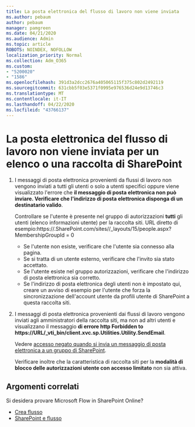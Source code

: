 ```yaml
---
title: La posta elettronica del flusso di lavoro non viene inviata
ms.author: pebaum
author: pebaum
manager: pamgreen
ms.date: 04/21/2020
ms.audience: Admin
ms.topic: article
ROBOTS: NOINDEX, NOFOLLOW
localization_priority: Normal
ms.collection: Adm_O365
ms.custom:
- "5200020"
- "1586"
ms.openlocfilehash: 391d3a2dcc2676a405065115f375c802d2492119
ms.sourcegitcommit: 631cbb5f03e5371f0995e976536d24e9d13746c3
ms.translationtype: MT
ms.contentlocale: it-IT
ms.lasthandoff: 04/22/2020
ms.locfileid: "43766137"
---
```

# <a name="workflow-email-is-not-being-sent-for-a-sharepoint-list-or-library"></a>La posta elettronica del flusso di lavoro non viene inviata per un elenco o una raccolta di SharePoint

1. I messaggi di posta elettronica provenienti da flussi di lavoro non vengono inviati a tutti gli utenti o solo a utenti specifici oppure viene visualizzato l'errore che **il messaggio di posta elettronica non può inviare. Verificare che l'indirizzo di posta elettronica disponga di un destinatario valido**.

    Controllare se l'utente è presente nel gruppo di autorizzazioni **tutti** gli utenti (elenco informazioni utente) per la raccolta siti.  URL diretto di esempio:<tenant>https://.<sitename>SharePoint.com/sites//_layouts/15/people.aspx? MembershipGroupId = 0

    - Se l'utente non esiste, verificare che l'utente sia connesso alla pagina. 
    - Se si tratta di un utente esterno, verificare che l'invito sia stato accettato.
    - Se l'utente esiste nel gruppo autorizzazioni, verificare che l'indirizzo di posta elettronica sia corretto.
    - Se l'indirizzo di posta elettronica degli utenti non è impostato qui, creare un avviso di esempio per l'utente che forza la sincronizzazione dell'account utente da profili utente di SharePoint a questa raccolta siti.
 
2. I messaggi di posta elettronica provenienti dai flussi di lavoro vengono inviati agli amministratori della raccolta siti, ma non ad altri utenti e visualizzano il messaggio **di errore http Forbidden to <span>https:</span>//URL/_vti_bin/client.xvc.sp.Utilities.Utility.SendEmail**.
 

    Vedere [accesso negato quando si invia un messaggio di posta elettronica a un gruppo di SharePoint](https://docs.microsoft.com/sharepoint/support/sharing-and-permissions/access-denied-when-send-an-email-to-groups).

    Verificare inoltre che la caratteristica di raccolta siti per la **modalità di blocco delle autorizzazioni utente con accesso limitato** non sia attiva.


## <a name="related-topics"></a>Argomenti correlati
Si desidera provare Microsoft Flow in SharePoint Online?
- [Crea flusso](https://support.office.com/article/Create-a-flow-for-a-list-or-library-in-SharePoint-Online-or-OneDrive-for-Business-a9c3e03b-0654-46af-a254-20252e580d01) 
- [SharePoint e flusso](https://flow.microsoft.com/blog/sharepoint-and-flow/) 


